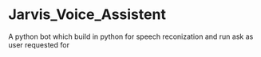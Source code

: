 # Jarvis_Voice_Assistent
 A python bot which build in python for speech reconization and run ask as user requested for
